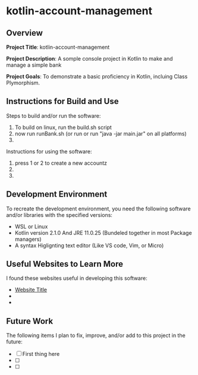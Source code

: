 # kotlin-account-management


## Overview

**Project Title**: kotlin-account-management

**Project Description**:  A somple console project in Kotlin to make and manage a simple bank

**Project Goals**: To demonstrate a basic proficiency in Kotlin, incluing Class Plymorphism. 

## Instructions for Build and Use

Steps to build and/or run the software:

1. To build on linux, run the build.sh script  
2. now run runBank.sh (or run or run "java -jar main.jar" on all platforms)
3.

Instructions for using the software:

1. press 1 or 2 to create a new accountz
2.
3.

## Development Environment 

To recreate the development environment, you need the following software and/or libraries with the specified versions:

* WSL or Linux
* Kotlin version 2.1.0 And JRE 11.0.25 (Bundeled together in most Package managers)
* A syntax Higlignting text editor (Like VS code, Vim, or Micro)

## Useful Websites to Learn More

I found these websites useful in developing this software:

* [Website Title](Link)
*
*

## Future Work

The following items I plan to fix, improve, and/or add to this project in the future:

* [ ] First thing here
* [ ]
* [ ]